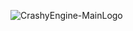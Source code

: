 ![CrashyEngine-MainLogo](https://github.com/user-attachments/assets/9be04a55-1876-4557-8eef-552ccd6827de)
